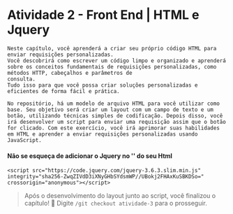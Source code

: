 # Atividade 2 - Front End | HTML e Jquery

```
Neste capítulo, você aprenderá a criar seu próprio código HTML para enviar requisições personalizadas. 
Você descobrirá como escrever um código limpo e organizado e aprenderá sobre os conceitos fundamentais de requisições personalizadas, como métodos HTTP, cabeçalhos e parâmetros de
consulta.
Tudo isso para que você possa criar soluções personalizadas e eficientes de forma fácil e prática.
```

```
No repositório, há um modelo de arquivo HTML para você utilizar como base. Seu objetivo será criar um layout com um campo de texto e um botão, utilizando técnicas simples de codificação. Depois disso, você irá desenvolver um script para enviar uma requisição assim que o botão for clicado. Com este exercício, você irá aprimorar suas habilidades em HTML e aprender a enviar requisições personalizadas usando JavaScript.
```

#### Não se esqueça de adicionar o Jquery no '<head>' do seu Html

```
<script src="https://code.jquery.com/jquery-3.6.3.slim.min.js" integrity="sha256-ZwqZIVdD3iXNyGHbSYdsmWP//UBokj2FHAxKuSBKDSo=" crossorigin="anonymous"></script>
```

> Após o desenvolvimento do layout junto ao script, você finalizou o capítulo! 🎉  Digite ```/git checkout atividade-3``` para o prosseguir.
